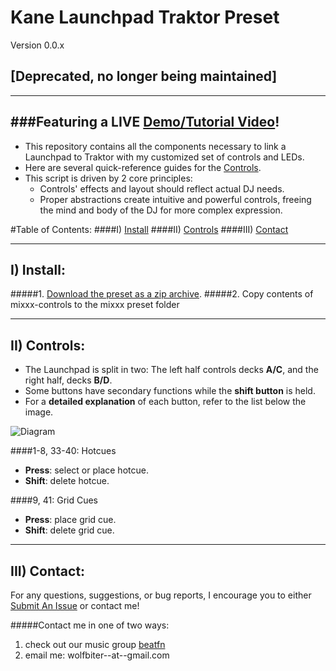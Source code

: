 # Kane Launchpad Traktor Preset
Version 0.0.x

## [Deprecated, no longer being maintained]

------------------------
###Featuring a LIVE [Demo/Tutorial Video](https://youtu.be/scnv_NNAdM0)!
------------------------

+ This repository contains all the components necessary to link a Launchpad to Traktor with
my customized set of controls and LEDs.
+ Here are several quick-reference guides for the [Controls](#ii-controls).
+ This script is driven by 2 core principles:
  - Controls' effects and layout should reflect actual DJ needs.
  - Proper abstractions create intuitive and powerful controls, freeing the mind and body of the DJ for more complex expression.

#Table of Contents:
####I) [Install](#i-install-1)
####II) [Controls](#ii-controls-1)
####III) [Contact](#iii-contact-1)

------------------------
## I) Install:
#####1. [Download the preset as a zip archive](https://github.com/wolfbiter/kane-launchpad-traktor/archive/master.zip).
#####2. Copy contents of mixxx-controls to the mixxx preset folder

------------------------
## II) Controls:
- The Launchpad is split in two: The left half controls decks **A/C**, and the right half, decks **B/D**.
- Some buttons have secondary functions while the **shift button** is held.
- For a **detailed explanation** of each button, refer to the list below the image.

![Diagram](https://raw.github.com/wolfbiter/kane-launchpad-traktor/master/launchpad-diagram%20backup.PNG)

####1-8, 33-40: Hotcues
- **Press**: select or place hotcue.
- **Shift**: delete hotcue.

####9, 41: Grid Cues
- **Press**: place grid cue.
- **Shift**: delete grid cue.


------------------------
## III) Contact:
For any questions, suggestions, or bug reports, I encourage you to either [Submit An Issue](https://github.com/wolfbiter/kane-launchpad-traktor/issues?state=open) or contact me!

#####Contact me in one of two ways:
1. check out our music group [beatfn](http://beatfn.com)
2. email me: wolfbiter--at--gmail.com
